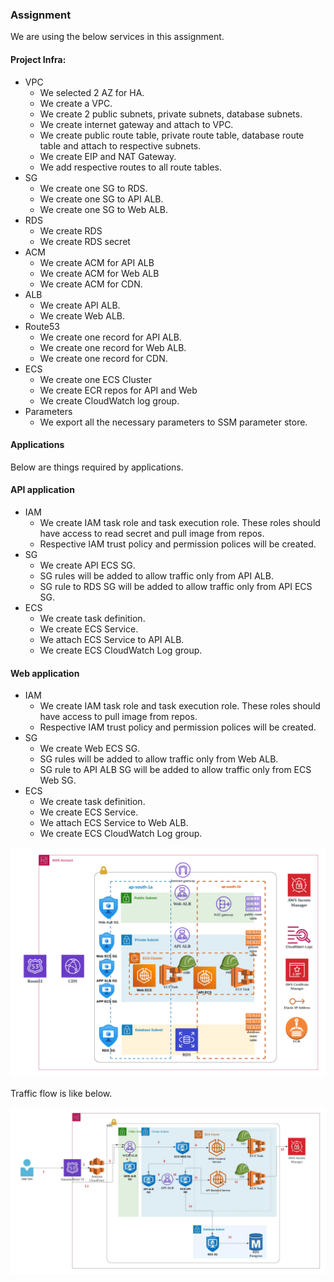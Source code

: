 ### Assignment

We are using the below services in this assignment.
#### Project Infra:
* VPC
    * We selected 2 AZ for HA.
    * We create a VPC.
    * We create 2 public subnets, private subnets, database subnets.
    * We create internet gateway and attach to VPC.
    * We create public route table, private route table, database route table and attach to respective subnets.
    * We create EIP and NAT Gateway.
    * We add respective routes to all route tables.
* SG
    * We create one SG to RDS.
    * We create one SG to API ALB.
    * We create one SG to Web ALB.
* RDS
    * We create RDS
    * We create RDS secret
* ACM
    * We create ACM for API ALB
    * We create ACM for Web ALB
    * We create ACM for CDN.
* ALB
    * We create API ALB.
    * We create Web ALB.
* Route53
    * We create one record for API ALB.
    * We create one record for Web ALB.
    * We create one record for CDN.
* ECS
    * We create one ECS Cluster
    * We create ECR repos for API and Web
    * We create CloudWatch log group.
* Parameters
    * We export all the necessary parameters to SSM parameter store.

#### Applications
 Below are things required by applications.

 #### API application
 * IAM
    * We create IAM task role and task execution role. These roles should have access to read secret and pull image from repos.
    * Respective IAM trust policy and permission polices will be created.
* SG
    * We create API ECS SG.
    * SG rules will be added to allow traffic only from API ALB.
    * SG rule to RDS SG will be added to allow traffic only from API ECS SG.
* ECS
    * We create task definition.
    * We create ECS Service.
    * We attach ECS Service to API ALB.
    * We create ECS CloudWatch Log group.

#### Web application
 * IAM
    * We create IAM task role and task execution role. These roles should have access to pull image from repos.
    * Respective IAM trust policy and permission polices will be created.
* SG
    * We create Web ECS SG.
    * SG rules will be added to allow traffic only from Web ALB.
    * SG rule to API ALB SG will be added to allow traffic only from ECS Web SG.
* ECS
    * We create task definition.
    * We create ECS Service.
    * We attach ECS Service to Web ALB.
    * We create ECS CloudWatch Log group.
    
![alt text](infra-services1.png)

Traffic flow is like below.

![alt text](timing.jpeg)